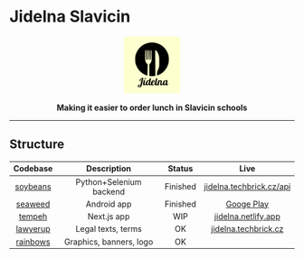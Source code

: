 # Jidelna Slavicin

<a href="https://github.com/kukosek/jidelna"><p align="center">
<img height=100 src="https://raw.githubusercontent.com/kukosek/jidelna/main/rainbows/logo-background.png"/>

</p></a>
<p align="center">
  <strong>Making it easier to order lunch in Slavicin schools</strong>
</p>


---

## Structure

| Codebase              |      Description      |	Status	  |				Live				|
| :------------------:  | :-------------------: | :--------:  |	:-----------------------------: |
| [soybeans](soybeans)  |Python+Selenium backend|	Finished  |	[jidelna.techbrick.cz/api](https://jidelna.techbrick.cz/api) |
| [seaweed](seaweed)	|     Android app       |  Finished	  |	[Googe Play](https://play.google.com/store/apps/details?id=org.slavicin.jidelna)|
| [tempeh](tempeh)		| Next.js app		    |	WIP		  |	[jidelna.netlify.app](https://jidelna.netlify.app/) |
| [lawyerup](lawyerup)	|Legal texts, terms	    |	OK		  |	[jidelna.techbrick.cz](https://jidelna.techbrick.cz/) |
| [rainbows](rainbows)  |Graphics, banners, logo|	OK		  |									|
